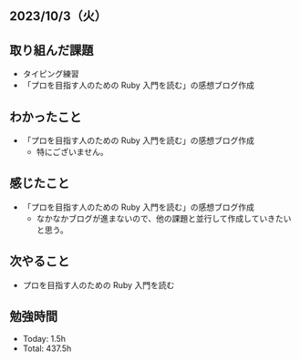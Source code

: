 ## 2023/10/3（火）

## 取り組んだ課題

- タイピング練習
- 「プロを目指す人のための Ruby 入門を読む」の感想ブログ作成

## わかったこと

- 「プロを目指す人のための Ruby 入門を読む」の感想ブログ作成
  - 特にございません。

## 感じたこと

- 「プロを目指す人のための Ruby 入門を読む」の感想ブログ作成
  - なかなかブログが進まないので、他の課題と並行して作成していきたいと思う。

## 次やること

- プロを目指す人のための Ruby 入門を読む

## 勉強時間

- Today: 1.5h
- Total: 437.5h
